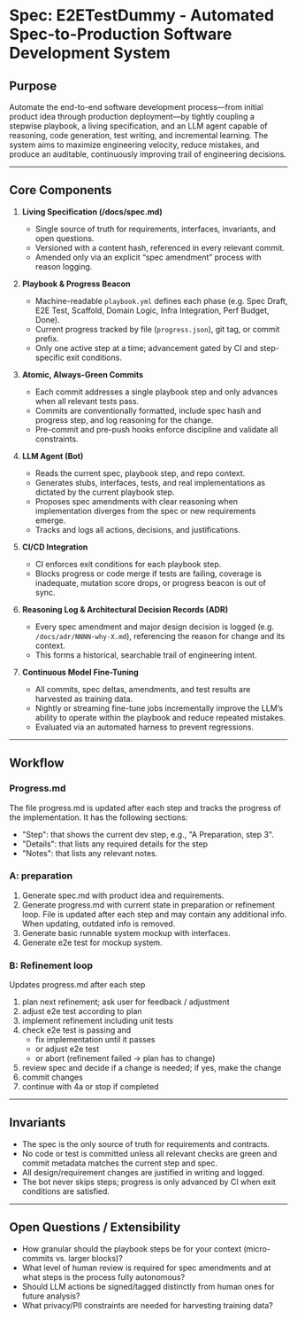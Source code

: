 


# Spec: E2ETestDummy - Automated Spec-to-Production Software Development System

## Purpose

Automate the end-to-end software development process—from initial product idea through production deployment—by tightly coupling a stepwise playbook, a living specification, and an LLM agent capable of reasoning, code generation, test writing, and incremental learning. The system aims to maximize engineering velocity, reduce mistakes, and produce an auditable, continuously improving trail of engineering decisions.

---

## Core Components

1. **Living Specification (/docs/spec.md)**
   - Single source of truth for requirements, interfaces, invariants, and open questions.
   - Versioned with a content hash, referenced in every relevant commit.
   - Amended only via an explicit “spec amendment” process with reason logging.

2. **Playbook & Progress Beacon**
   - Machine-readable `playbook.yml` defines each phase (e.g. Spec Draft, E2E Test, Scaffold, Domain Logic, Infra Integration, Perf Budget, Done).
   - Current progress tracked by file (`progress.json`), git tag, or commit prefix.
   - Only one active step at a time; advancement gated by CI and step-specific exit conditions.

3. **Atomic, Always-Green Commits**
   - Each commit addresses a single playbook step and only advances when all relevant tests pass.
   - Commits are conventionally formatted, include spec hash and progress step, and log reasoning for the change.
   - Pre-commit and pre-push hooks enforce discipline and validate all constraints.

4. **LLM Agent (Bot)**
   - Reads the current spec, playbook step, and repo context.
   - Generates stubs, interfaces, tests, and real implementations as dictated by the current playbook step.
   - Proposes spec amendments with clear reasoning when implementation diverges from the spec or new requirements emerge.
   - Tracks and logs all actions, decisions, and justifications.

5. **CI/CD Integration**
   - CI enforces exit conditions for each playbook step.
   - Blocks progress or code merge if tests are failing, coverage is inadequate, mutation score drops, or progress beacon is out of sync.

6. **Reasoning Log & Architectural Decision Records (ADR)**
   - Every spec amendment and major design decision is logged (e.g. `/docs/adr/NNNN-why-X.md`), referencing the reason for change and its context.
   - This forms a historical, searchable trail of engineering intent.

7. **Continuous Model Fine-Tuning**
   - All commits, spec deltas, amendments, and test results are harvested as training data.
   - Nightly or streaming fine-tune jobs incrementally improve the LLM’s ability to operate within the playbook and reduce repeated mistakes.
   - Evaluated via an automated harness to prevent regressions.

---

## Workflow

### Progress.md
The file progress.md is updated after each step and tracks the progress of the implementation.
It has the following sections:
- "Step": that shows the current dev step, e.g., "A Preparation, step 3".
- "Details": that lists any required details for the step
- "Notes": that lists any relevant notes.

### A: preparation
1. Generate spec.md with product idea and requirements.
2. Generate progress.md with current state in preparation or refinement loop. File is updated after each step and may contain any additional info. When updating, outdated info is removed.
3. Generate basic runnable system mockup with interfaces.
4. Generate e2e test for mockup system.

### B: Refinement loop
Updates progress.md after each step
1. plan next refinement; ask user for feedback / adjustment
2. adjust e2e test according to plan
3. implement refinement including unit tests
4. check e2e test is passing and
    - fix implementation until it passes
    - or adjust e2e test
    - or abort (refinement failed -> plan has to change)
5. review spec and decide if a change is needed; if yes, make the change
6. commit changes
7. continue with 4a or stop if completed

---

## Invariants

- The spec is the only source of truth for requirements and contracts.
- No code or test is committed unless all relevant checks are green and commit metadata matches the current step and spec.
- All design/requirement changes are justified in writing and logged.
- The bot never skips steps; progress is only advanced by CI when exit conditions are satisfied.

---

## Open Questions / Extensibility

- How granular should the playbook steps be for your context (micro-commits vs. larger blocks)?
- What level of human review is required for spec amendments and at what steps is the process fully autonomous?
- Should LLM actions be signed/tagged distinctly from human ones for future analysis?
- What privacy/PII constraints are needed for harvesting training data?
